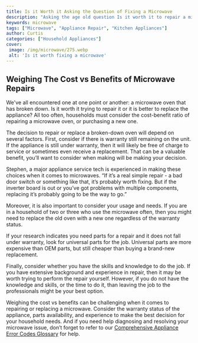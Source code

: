 ```yaml
---
title: Is it Worth it Asking the Question of Fixing a Microwave
description: "Asking the age old question Is it worth it to repair a microwave or just bite the bullet and buy a new one Learn the steps to troubleshoot and determine if you should do it yourself or hire a professional"
keywords: microwave
tags: ["Microwave", "Appliance Repair", "Kitchen Appliances"]
author: Curtis
categories: ["Household Appliances"]
cover: 
 image: /img/microwave/275.webp
 alt: 'Is it worth fixing a microwave'
---
```

## Weighing The Cost vs Benefits of Microwave Repairs 

We've all encountered one at one point or another: a microwave oven that has broken down. Is it worth it trying to repair it or it is better to replace the appliance? All too often, households must consider the cost-benefit ratio of repairing a microwave oven, or purchasing a new one. 

The decision to repair or replace a broken-down oven will depend on several factors. First, consider if there is warranty still remaining on the unit. If the appliance is still under warranty, then it will likely be free of charge to service or sometimes even receive a replacement. That can be a valuable benefit, you’ll want to consider when making will be making your decision.

Stephen, a major appliance service tech is experienced in making these choices when it comes to microwaves. “If it’s a real simple repair - a bad door switch or something like that, it’s probably worth fixing. But if the inverter board is out or you’ve got problems with multiple components, replacing it’s probably going to be the way to go.”

Moreover, it is also important to consider your usage and needs. If you are in a household of two or three who use the microwave often, then you might need to replace the old oven with a new one regardless of the warranty status.

If your research indicates you need parts for a repair and it does not fall under warranty, look for universal parts for the job. Universal parts are more expensive than OEM parts, but still cheaper than buying a brand-new replacement. 

Finally, consider whether you have the skills and knowledge to do the job. If you have extensive background and experience in repair, then it may be worth trying to perform the repair yourself. However, if you do not have the knowledge and skills, or the time to do it, than leaving the job to the professionals might be your best option. 

Weighing the cost vs benefits can be challenging when it comes to repairing or replacing a microwave. Consider the warranty status of the appliance, parts availability, and experience to make the best decision for your household needs. And if you need help diagnosing and resolving your microwave issue, don’t forget to refer to our [Comprehensive Appliance Error Codes Glossary](./error-codes/) for help.
